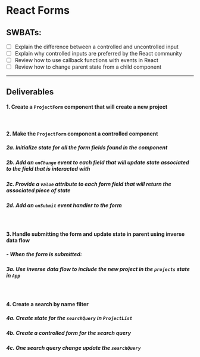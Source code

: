# React Forms

## SWBATs:

- [ ] Explain the difference between a controlled and uncontrolled input
- [ ] Explain why controlled inputs are preferred by the React community
- [ ] Review how to use callback functions with events in React
- [ ] Review how to change parent state from a child component

---

## Deliverables



#### 1. Create a `ProjectForm` component that will create a new project

<br />

#### 2. Make the `ProjectForm` component a controlled component

##### 2a. Initialize state for all the form fields found in the component

##### 2b. Add an `onChange` event to each field that will update state associated to the field that is interacted with

##### 2c.  Provide a `value` attribute to each form field that will return the associated piece of state

##### 2d.  Add an `onSubmit` event handler to the form



<br />

#### 3. Handle submitting the form and update state in parent using inverse data flow

##### - When the form is submitted:

##### 3a. Use inverse data flow to include the new project in the `projects` state in `App`

<br />

#### 4. Create a search by name filter
##### 4a. Create state for the `searchQuery` in `ProjectList`
##### 4b. Create a controlled form for the search query
##### 4c. One search query change update the `searchQuery`